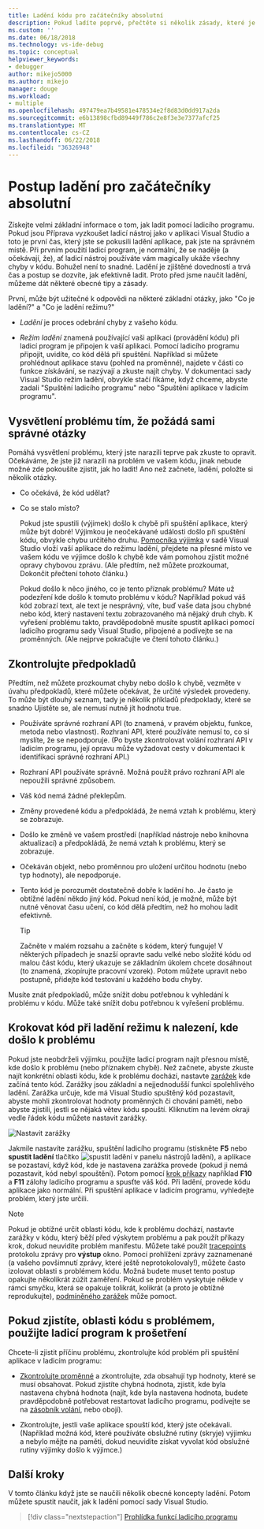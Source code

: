 ```yaml
---
title: Ladění kódu pro začátečníky absolutní
description: Pokud ladíte poprvé, přečtěte si několik zásady, které je vám pomůže při ladění aplikace pomocí sady Visual Studio
ms.custom: ''
ms.date: 06/18/2018
ms.technology: vs-ide-debug
ms.topic: conceptual
helpviewer_keywords:
- debugger
author: mikejo5000
ms.author: mikejo
manager: douge
ms.workload:
- multiple
ms.openlocfilehash: 497479ea7b49581e478534e2f8d83d0dd917a2da
ms.sourcegitcommit: e6b13898cfbd89449f786c2e8f3e3e7377afcf25
ms.translationtype: MT
ms.contentlocale: cs-CZ
ms.lasthandoff: 06/22/2018
ms.locfileid: "36326948"
---
```

# <a name="how-to-debug-for-absolute-beginners"></a>Postup ladění pro začátečníky absolutní

Získejte velmi základní informace o tom, jak ladit pomocí ladicího programu. Pokud jsou Příprava vyzkoušet ladicí nástroj jako v aplikaci Visual Studio a toto je první čas, který jste se pokusili ladění aplikace, pak jste na správném místě. Při prvním použití ladicí program, je normální, že se naděje (a očekávají, že), ať ladicí nástroj používáte vám magically ukáže všechny chyby v kódu. Bohužel není to snadné. Ladění je zjištěné dovedností a trvá čas a postup se dozvíte, jak efektivně ladit. Proto před jsme naučit ladění, můžeme dát některé obecné tipy a zásady.

První, může být užitečné k odpovědi na některé základní otázky, jako "Co je ladění?" a "Co je ladění režimu?"

* *Ladění* je proces odebrání chyby z vašeho kódu.

* *Režim ladění* znamená používající vaši aplikaci (provádění kódu) při ladicí program je připojen k vaší aplikaci. Pomocí ladicího programu připojit, uvidíte, co kód dělá při spuštění. Například si můžete prohlédnout aplikace stavu (pohled na proměnné), najdete v části co funkce získávání, se nazývají a zkuste najít chyby. V dokumentaci sady Visual Studio režim ladění, obvykle stačí říkáme, když chceme, abyste zadali "Spuštění ladicího programu" nebo "Spuštění aplikace v ladicím programu".

## <a name="clarify-the-problem-by-asking-yourself-the-right-questions"></a>Vysvětlení problému tím, že požádá sami správné otázky

Pomáhá vysvětlení problému, který jste narazili teprve pak zkuste to opravit. Očekáváme, že jste již narazili na problém ve vašem kódu, jinak nebude možné zde pokoušíte zjistit, jak ho ladit! Ano než začnete, ladění, položte si několik otázky.

* Co očekává, že kód udělat?

* Co se stalo místo?

    Pokud jste spustili (výjimek) došlo k chybě při spuštění aplikace, který může být dobré! Výjimkou je neočekávané události došlo při spuštění kódu, obvykle chybu určitého druhu. [Pomocníka výjimka](../debugger/debugger-feature-tour.md#exception) v sadě Visual Studio vloží vaší aplikace do režimu ladění, přejdete na přesné místo ve vašem kódu ve výjimce došlo k chybě kde vám pomohou zjistit možné opravy chybovou zprávu. (Ale předtím, než můžete prozkoumat, Dokončit přečtení tohoto článku.)

    Pokud došlo k něco jiného, co je tento příznak problému? Máte už podezření kde došlo k tomuto problému v kódu? Například pokud váš kód zobrazí text, ale text je nesprávný, víte, buď vaše data jsou chybné nebo kód, který nastavení textu zobrazovaného má nějaký druh chyb. K vyřešení problému takto, pravděpodobně musíte spustit aplikaci pomocí ladicího programu sady Visual Studio, připojené a podívejte se na proměnných. (Ale nejprve pokračujte ve čtení tohoto článku.)

## <a name="examine-your-assumptions"></a>Zkontrolujte předpokladů

Předtím, než můžete prozkoumat chyby nebo došlo k chybě, vezměte v úvahu předpokladů, které můžete očekávat, že určité výsledek provedeny. To může být dlouhý seznam, tady je několik příkladů předpoklady, které se snadno Ujistěte se, ale nemusí nutně jít hodnotu true.

* Používáte správné rozhraní API (to znamená, v pravém objektu, funkce, metoda nebo vlastnost). Rozhraní API, které používáte nemusí to, co si myslíte, že se nepodporuje. (Po byste zkontrolovat volání rozhraní API v ladicím programu, její opravu může vyžadovat cesty v dokumentaci k identifikaci správné rozhraní API.)

* Rozhraní API používáte správně. Možná použít právo rozhraní API ale nepoužili správné způsobem.

* Váš kód nemá žádné překlepům.

* Změny provedené kódu a předpokládá, že nemá vztah k problému, který se zobrazuje.

* Došlo ke změně ve vašem prostředí (například nástroje nebo knihovna aktualizací) a předpokládá, že nemá vztah k problému, který se zobrazuje.

* Očekáván objekt, nebo proměnnou pro uložení určitou hodnotu (nebo typ hodnoty), ale nepodporuje.

* Tento kód je porozumět dostatečně dobře k ladění ho. Je často je obtížné ladění někdo jiný kód. Pokud není kód, je možné, může být nutné věnovat času učení, co kód dělá předtím, než ho mohou ladit efektivně.

    > [!TIP]
    > Začněte v malém rozsahu a začněte s kódem, který funguje! V některých případech je snazší opravte sadu velké nebo složité kódu od malou část kódu, který ukazuje se základním úkolem chcete dosáhnout (to znamená, zkopírujte pracovní vzorek). Potom můžete upravit nebo postupně, přidejte kód testování u každého bodu chyby.

Musíte znát předpokladů, může snížit dobu potřebnou k vyhledání k problému v kódu. Může také snížit dobu potřebnou k vyřešení problému.

## <a name="step-through-your-code-in-debugging-mode-to-find-where-the-problem-occurred"></a>Krokovat kód při ladění režimu k nalezení, kde došlo k problému

Pokud jste neobdrželi výjimku, použijte ladicí program najít přesnou místě, kde došlo k problému (nebo příznakem chybě). Než začnete, abyste zkuste najít konkrétní oblasti kódu, kde k problému dochází, nastavte [zarážek](../debugger/using-breakpoints.md) kde začíná tento kód. Zarážky jsou základní a nejjednodušší funkcí spolehlivého ladění. Zarážka určuje, kde má Visual Studio spuštěný kód pozastavit, abyste mohli zkontrolovat hodnoty proměnných či chování paměti, nebo abyste zjistili, jestli se nějaká větev kódu spouští. Kliknutím na levém okraji vedle řádek kódu můžete nastavit zarážky.

![Nastavit zarážky](../debugger/media/dbg-tour-set-a-breakpoint.gif "SetABreakPoint")

Jakmile nastavíte zarážku, spuštění ladicího programu (stiskněte **F5** nebo **spustit ladění** tlačítko ![spustit ladění](../debugger/media/dbg-tour-start-debugging.png "spustit ladění") v panelu nástrojů ladění), a aplikace se pozastaví, když kód, kde je nastavena zarážka provede (pokud ji nemá pozastavit, kód nebyl spouštění). Potom pomocí [krok příkazy](../debugger/navigating-through-code-with-the-debugger.md) například **F10** a **F11** zálohy ladicího programu a spusťte váš kód. Při ladění, provede kódu aplikace jako normální. Při spuštění aplikace v ladicím programu, vyhledejte problém, který jste určili.

> [!NOTE]
> Pokud je obtížné určit oblasti kódu, kde k problému dochází, nastavte zarážky v kódu, který běží před výskytem problému a pak použít příkazy krok, dokud neuvidíte problém manifestu. Můžete také použít [tracepoints](../debugger/using-breakpoints.md#BKMK_Print_to_the_Output_window_with_tracepoints) protokolu zprávy pro **výstup** okno. Pomocí prohlížení zprávy zaznamenané (a vašeho povšimnutí zprávy, které ještě neprotokolovaly!), můžete často izolovat oblasti s problémem kódu. Možná budete muset tento postup opakujte několikrát zúžit zaměření. Pokud se problém vyskytuje někde v rámci smyčku, která se opakuje tolikrát, kolikrát (a proto je obtížné reprodukujte), [podmíněného zarážek](../debugger/using-breakpoints.md#BKMK_Specify_a_breakpoint_condition_using_a_code_expression) může pomoct.

## <a name="when-you-find-the-region-of-code-with-the-problem-use-the-debugger-to-investigate"></a>Pokud zjistíte, oblasti kódu s problémem, použijte ladicí program k prošetření

Chcete-li zjistit příčinu problému, zkontrolujte kód problém při spuštění aplikace v ladicím programu:

* [Zkontrolujte proměnné](../debugger/view-data-values-in-data-tips-in-the-code-editor.md) a zkontrolujte, zda obsahují typ hodnoty, které se musí obsahovat. Pokud zjistíte chybná hodnota, zjistit, kde byla nastavena chybná hodnota (najít, kde byla nastavena hodnota, budete pravděpodobně potřebovat restartovat ladicího programu, podívejte se na [zásobník volání](../debugger/how-to-use-the-call-stack-window.md), nebo obojí).

* Zkontrolujte, jestli vaše aplikace spouští kód, který jste očekávali. (Například možná kód, které používáte obslužné rutiny (skryje) výjimku a nebylo mějte na paměti, dokud neuvidíte získat vyvolat kód obslužné rutiny výjimky došlo k výjimce.)

## <a name="next-steps"></a>Další kroky

V tomto článku když jste se naučili několik obecné koncepty ladění. Potom můžete spustit naučit, jak k ladění pomocí sady Visual Studio.

> [!div class="nextstepaction"]
> [Prohlídka funkcí ladicího programu](../debugger/debugger-feature-tour.md)
